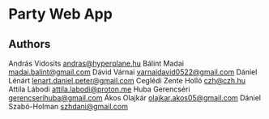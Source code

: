 # Party Web App

## Authors

András Vidosits <andras@hyperplane.hu>
Bálint Madai <madai.balint@gmail.com>
Dávid Várnai <varnaidavid0522@gmail.com>
Dániel Lénárt <lenart.daniel.peter@gmail.com>
Ceglédi Zente Holló <czh@czh.hu>
Attila Lábodi <attila.labodi@proton.me>
Huba Gerencséri <gerencserihuba@gmail.com>
Ákos Olajkár <olajkar.akos05@gmail.com>
Dániel Szabó-Holman <szhdani@gmail.com>